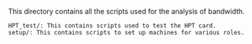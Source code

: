 This directory contains all the scripts used for the analysis of bandwidth.

	HPT_test/: This contains scripts used to test the HPT card.
	setup/: This contains scripts to set up machines for various roles.
